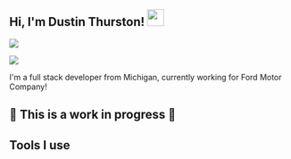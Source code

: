 <h2>Hi, I'm Dustin Thurston! <img src="https://emojis.slackmojis.com/emojis/images/1600706728/10521/meow_code.gif?1600706728" width=30/> </h2>

![](https://komarev.com/ghpvc/?username=dustinscode&color=ff69b4&style=flat&label=visitors)

<a href="https://www.linkedin.com/in/dustycode/" target="_blank">
  <img src="https://img.shields.io/badge/-LinkedIn-0A66C2?logo=LinkedIn&logoColor=white"/>
</a>

  


<p>I'm a full stack developer from Michigan, currently working for Ford Motor Company!</p>

<h2>🚧 This is a work in progress 🚧</h2>

<h2>Tools I use</h2>


<!--
**DustinsCode/dustinscode** is a ✨ _special_ ✨ repository because its `README.md` (this file) appears on your GitHub profile.

Here are some ideas to get you started:

- 🔭 I’m currently working on ...
- 🌱 I’m currently learning ...
- 👯 I’m looking to collaborate on ...
- 🤔 I’m looking for help with ...
- 💬 Ask me about ...
- 📫 How to reach me: ...
- 😄 Pronouns: ...
- ⚡ Fun fact: ...
-->
